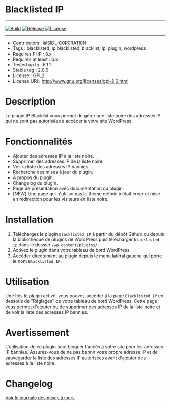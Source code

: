 # Blacklisted IP

***
[![Build](https://img.shields.io/github/package-json/v/SIDL-C0R0RATI0N/BLACKLISTED_IP?style=social)](https://github.com/SIDL-C0R0RATI0N/BLACKLISTED_IP) [![Release](https://img.shields.io/github/v/release/SIDL-C0R0RATI0N/BLACKLISTED_IP?include_prereleases&sort=date&style=social)](https://github.com/SIDL-C0R0RATI0N/BLACKLISTED_IP/releases) [![License](https://img.shields.io/github/license/SIDL-C0R0RATI0N/BLACKLISTED_IP?style=social)](LICENSE.md)
***

- Contributors : @SIDL-C0R0RATI0N
- Tags : blacklisted, ip blacklisted, blacklist, ip, plugin, wordpress
- Requires PHP : 8.x
- Requires at least : 6.x
- Tested up to : 6.1.1
- Stable tag : 2.0.0
- License : GPL2
- License URI : http://www.gnu.org/licenses/gpl-2.0.html

# Description

Le plugin IP Blacklist vous permet de gérer une liste noire des adresses IP qui ne sont pas autorisées à accéder à votre site WordPress.

# Fonctionnalités

* Ajouter des adresses IP à la liste noire.
* Supprimer des adresses IP de la liste noire.
* Voir la liste des adresses IP bannies.
* Recherche des mises à jour du plugin.
* À propos du plugin.
* Changelog du plugin.
* Page de présentation avec documentation du plugin.
* [NEW] Une page qui n'utilise pas le thème définie à était créer et mise en redirection pour les visiteurs en liste noire.

# Installation

1. Téléchargez le plugin `Blacklisted IP` à partir du dépôt Github ou depuis la bibliothèque de plugins de WordPress puis télécharger
`blacklisted-ip` dans le dossier `/wp-content/plugins/`.
2. Activez le plugin dans votre tableau de bord WordPress.
3. Accéder directement au plugin depuis le menu latéral gauche qui porte le nom `Blacklisted IP`.

# Utilisation

Une fois le plugin activé, vous pouvez accéder à la page `Blacklisted IP` en dessous de "Réglages" de votre tableau de bord WordPress. 
Cette page vous permet d'ajouter ou de supprimer des adresses IP de la liste noire et de voir la liste des adresses IP bannies.

# Avertissement 

L'utilisation de ce plugin peut bloquer l'accès à votre site pour les adresses IP bannies. 
Assurez-vous de ne pas bannir votre propre adresse IP et de sauvegarder la liste des adresses IP autorisées avant d'ajouter des adresses à la liste noire.

# Changelog

<a href="https://github.com/SIDL-C0R0RATI0N/BLACKLISTED_IP/blob/main/CHANGELOG.md"> Voir le journale des mises à jours</a>

